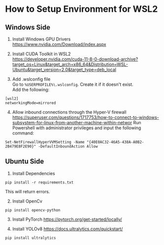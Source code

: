# How to Setup Environment for WSL2

## Windows Side

1. Install Windows GPU Drivers  
https://www.nvidia.com/Download/index.aspx

2. Install CUDA Toolkit in WSL2  
https://developer.nvidia.com/cuda-11-8-0-download-archive?target_os=Linux&target_arch=x86_64&Distribution=WSL-Ubuntu&target_version=2.0&target_type=deb_local

3. Add .wslconfig file  
Go to `%USERPROFILE%\.wslconfig`. Create it if it doesn't exist.  
Add the following:
```
[wsl2]
networkingMode=mirrored
```

4. Allow inbound connections through the Hyper-V firewall  
https://superuser.com/questions/1717753/how-to-connect-to-windows-subsystem-for-linux-from-another-machine-within-networ
Run Powershell with administrator privileges and input the following command:
```
Set-NetFirewallHyperVVMSetting -Name "{40E0AC32-46A5-438A-A0B2-2B479E8F2E90}" -DefaultInboundAction Allow
```

## Ubuntu Side

1. Install Dependencies
```
pip install -r requirements.txt
```
This will return errors.

2. Install OpenCv
```
pip install opencv-python
```

3. Install PyTorch
https://pytorch.org/get-started/locally/

4. Install YOLOv8
https://docs.ultralytics.com/quickstart/
```
pip install ultralytics
```